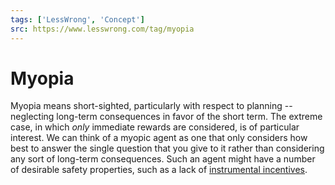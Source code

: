 ```yaml
---
tags: ['LessWrong', 'Concept']
src: https://www.lesswrong.com/tag/myopia
---
```


# Myopia
Myopia means short-sighted, particularly with respect to planning -- neglecting long-term consequences in favor of the short term. The extreme case, in which *only* immediate rewards are considered, is of particular interest. We can think of a myopic agent as one that only considers how best to answer the single question that you give to it rather than considering any sort of long-term consequences. Such an agent might have a number of desirable safety properties, such as a lack of [instrumental incentives](https://arbital.com/p/convergent_strategies/).


